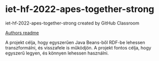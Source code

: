 # iet-hf-2022-apes-together-strong
iet-hf-2022-apes-together-strong created by GitHub Classroom

[Authors readme](authors_readme.md)

A projekt célja, hogy egyszerűen Java Beans-ből RDF-be lehessen transzformálni, és visszafele is működjön. A projekt fontos célja, hogy egyszerű legyen, és könnyen lehessen használni. 
